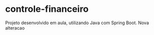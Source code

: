 # controle-financeiro

Projeto desenvolvido em aula, utilizando Java com Spring Boot.
Nova alteracao